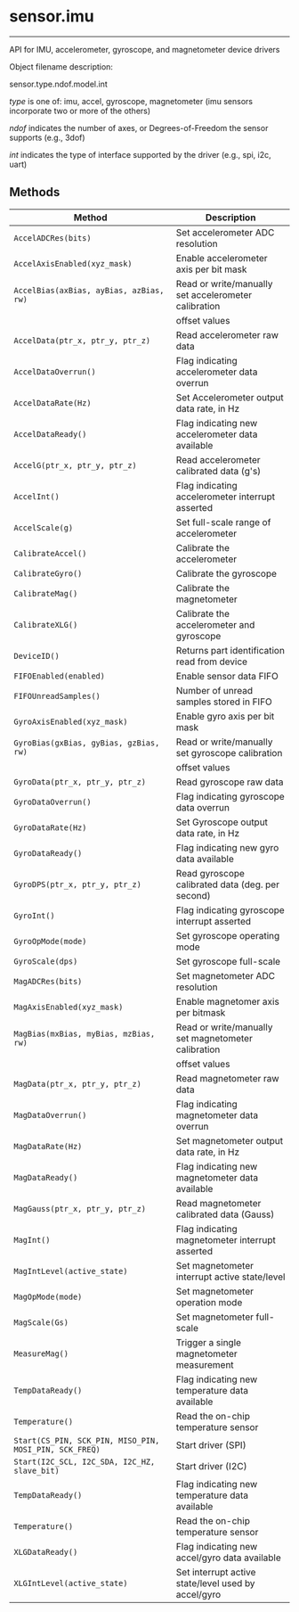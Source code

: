 # sensor.imu
------------

API for IMU, accelerometer, gyroscope, and magnetometer device drivers

Object filename description:

sensor.type.ndof.model.int

_type_ is one of: imu, accel, gyroscope, magnetometer (imu sensors incorporate two or more of the others)

_ndof_ indicates the number of axes, or Degrees-of-Freedom the sensor supports (e.g., 3dof)

_int_ indicates the type of interface supported by the driver (e.g., spi, i2c, uart)


## Methods

| Method                                                | Description                                         |
| ------------------------------------------------------|---------------------------------------------------- |
|`AccelADCRes(bits)`                                    | Set accelerometer ADC resolution                    |
|`AccelAxisEnabled(xyz_mask)`                           | Enable accelerometer axis per bit mask              |
|`AccelBias(axBias, ayBias, azBias, rw)`                | Read or write/manually set accelerometer calibration|
|                                                       |       offset values                                 |
|`AccelData(ptr_x, ptr_y, ptr_z)`                       | Read accelerometer raw data                         |
|`AccelDataOverrun()`                                   | Flag indicating accelerometer data overrun          |
|`AccelDataRate(Hz)`                                    | Set Accelerometer output data rate, in Hz           |
|`AccelDataReady()`                                     | Flag indicating new accelerometer data available    |
|`AccelG(ptr_x, ptr_y, ptr_z)`                          | Read accelerometer calibrated data (g's)            |
|`AccelInt()`                                           | Flag indicating accelerometer interrupt asserted    |
|`AccelScale(g)`                                        | Set full-scale range of accelerometer               |
|`CalibrateAccel()`                                     | Calibrate the accelerometer                         |
|`CalibrateGyro()`                                      | Calibrate the gyroscope                             |
|`CalibrateMag()`                                       | Calibrate the magnetometer                          |
|`CalibrateXLG()`                                       | Calibrate the accelerometer and gyroscope           |
|`DeviceID()`                                           | Returns part identification read from device        |
|`FIFOEnabled(enabled)`                                 | Enable sensor data FIFO                             |
|`FIFOUnreadSamples()`                                  | Number of unread samples stored in FIFO             |
|`GyroAxisEnabled(xyz_mask)`                            | Enable gyro axis per bit mask                       |
|`GyroBias(gxBias, gyBias, gzBias, rw)`                 | Read or write/manually set gyroscope calibration    |
|                                                       |       offset values                                 |
|`GyroData(ptr_x, ptr_y, ptr_z)`                        | Read gyroscope raw data                             |
|`GyroDataOverrun()`                                    | Flag indicating gyroscope data overrun              |
|`GyroDataRate(Hz)`                                     | Set Gyroscope output data rate, in Hz               |
|`GyroDataReady()`                                      | Flag indicating new gyro data available             |
|`GyroDPS(ptr_x, ptr_y, ptr_z)`                         | Read gyroscope calibrated data (deg. per second)    |
|`GyroInt()`                                            | Flag indicating gyroscope interrupt asserted        |
|`GyroOpMode(mode)`                                     | Set gyroscope operating mode                        |
|`GyroScale(dps)`                                       | Set gyroscope full-scale                            |
|`MagADCRes(bits)`                                      | Set magnetometer ADC resolution                     |
|`MagAxisEnabled(xyz_mask)`                             | Enable magnetomer axis per bitmask                  |
|`MagBias(mxBias, myBias, mzBias, rw)`                  | Read or write/manually set magnetometer calibration |
|                                                       |       offset values                                 |
|`MagData(ptr_x, ptr_y, ptr_z)`                         | Read magnetometer raw data                          |
|`MagDataOverrun()`                                     | Flag indicating magnetometer data overrun           |
|`MagDataRate(Hz)`                                      | Set magnetometer output data rate, in Hz            |
|`MagDataReady()`                                       | Flag indicating new magnetometer data available     |
|`MagGauss(ptr_x, ptr_y, ptr_z)`                        | Read magnetometer calibrated data (Gauss)           |
|`MagInt()`                                             | Flag indicating magnetometer interrupt asserted     |
|`MagIntLevel(active_state)`                            | Set magnetometer interrupt active state/level       |
|`MagOpMode(mode)`                                      | Set magnetometer operation mode                     |
|`MagScale(Gs)`                                         | Set magnetometer full-scale                         |
|`MeasureMag()`                                         | Trigger a single magnetometer measurement           |
|`TempDataReady()`                                      | Flag indicating new temperature data available      |
|`Temperature()`                                        | Read the on-chip temperature sensor                 |
|`Start(CS_PIN, SCK_PIN, MISO_PIN, MOSI_PIN, SCK_FREQ)`	| Start driver (SPI)                                  |
|`Start(I2C_SCL, I2C_SDA, I2C_HZ, slave_bit)`           | Start driver (I2C)                                  |
|`TempDataReady()`                                      | Flag indicating new temperature data available      |
|`Temperature()`                                        | Read the on-chip temperature sensor                 |
|`XLGDataReady()`                                       | Flag indicating new accel/gyro data available       | 
|`XLGIntLevel(active_state)`                            | Set interrupt active state/level used by accel/gyro |


